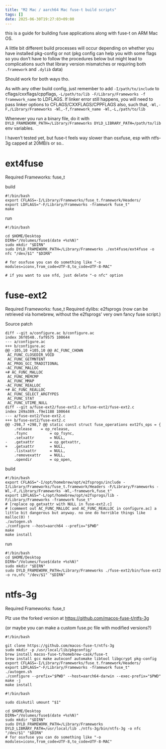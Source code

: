 ```yaml
---
title: "M2 Mac / aarch64 Mac fuse-t build scripts"
tags: []
date: 2025-06-30T19:27:03+09:00
---
```


this is a guide for building fuse applications along with fuse-t on ARM Mac OS.

A little bit different build processes will occur depending on whether you have installed pkg-config or not (pkg config can help you with some flags so you don’t have to follow the procedures below but might lead to complications such that library version mismatches or requiring both `.framework` and `.dylib` data)

Should work for both ways tho.

As with any other build config, just remember to add `-I/path/to/include` to cflags/cxxflags/cppflags, `-L/path/to/lib -F/Library/Frameworks -f framework_name` to LDFLAGS. If linker error still happens, you will need to pass linker options to CFLAGS/CXXFLAGS/CPPFLAGS also, such that, `-Wl,-F,/Library/Frameworks -Wl,-f,framework_name -Wl,-L,/path/to/lib`

Whenever you run a binary file, do it with `DYLD_FRAMEWORK_PATH=/Library/Frameworks DYLD_LIBRARY_PATH=/path/to/lib ` env variables. 

I haven’t tested yet, but fuse-t feels way slower than osxfuse, esp with ntfs-3g capped at 20MB/s or so..

# ext4fuse

Required Frameworks: fuse_t

build
```
#!/bin/bash
export CFLAGS=-I/Library/Frameworks/fuse_t.framework/Headers/
export LDFLAGS="-F/Library/Frameworks -framework fuse_t"
make
```

run
```
#!/bin/bash

cd $HOME/Desktop
DIRN="/Volumes/fuse$(date +%s%N)"
sudo mkdir "$DIRN"
sudo DYLD_FRAMEWORK_PATH=/Library/Frameworks ./ext4fuse/ext4fuse -o nfc "/dev/$1" "$DIRN"

# for osxfuse you can do something like "-o modules=iconv,from_code=UTF-8,to_code=UTF-8-MAC"

# if you want to use nfd, just delete "-o nfc" option
```

# fuse-ext2

Required Frameworks: fuse_t
Required dylibs: e2fsprogs (now can be retrieved via homebrew, without the e2fsprogs' very own fancy fuse script.)

Source patch
```
diff --git a/configure.ac b/configure.ac
index 36f0540..faf9575 100644
--- a/configure.ac
+++ b/configure.ac
@@ -105,10 +105,10 @@ AC_FUNC_CHOWN
 AC_FUNC_CLOSEDIR_VOID
 AC_FUNC_GETMNTENT
 AC_PROG_GCC_TRADITIONAL
-AC_FUNC_MALLOC
+# AC_FUNC_MALLOC
 AC_FUNC_MEMCMP
 AC_FUNC_MMAP
-AC_FUNC_REALLOC
+# AC_FUNC_REALLOC
 AC_FUNC_SELECT_ARGTYPES
 AC_FUNC_STAT
 AC_FUNC_UTIME_NULL
diff --git a/fuse-ext2/fuse-ext2.c b/fuse-ext2/fuse-ext2.c
index 249a389..f9e1188 100644
--- a/fuse-ext2/fuse-ext2.c
+++ b/fuse-ext2/fuse-ext2.c
@@ -298,7 +298,7 @@ static const struct fuse_operations ext2fs_ops = {
 	.release	= op_release,
 	.fsync          = op_fsync,
 	.setxattr       = NULL,
-	.getxattr       = op_getxattr,
+	.getxattr       = NULL,
 	.listxattr      = NULL,
 	.removexattr    = NULL,
 	.opendir        = op_open,
```

build
```
#!/bin/bash
export CFLAGS="-I/opt/homebrew/opt/e2fsprogs/include -I/Library/Frameworks/fuse_t.framework/Headers -F/Library/Frameworks -Wl,-F,/Library/Frameworks -Wl,-framework,fuse_t"
export LDFLAGS="-L/opt/homebrew/opt/e2fsprogs/lib -F/Library/Frameworks -framework fuse_t"
# [replace op_getxattr with NULL in fuse-ext2.c]
# [comment out AC_FUNC_MALLOC and AC_FUNC_REALLOC in configure.ac] a little bit dangerous but anyway. no one do horrible things like malloc(0) !
./autogen.sh
./configure --host=aarch64 --prefix="$PWD"
make
make install
```

run
```
#!/bin/bash
cd $HOME/Desktop
DIRN="/Volumes/fuse$(date +%s%N)"
sudo mkdir "$DIRN"
sudo DYLD_FRAMEWORK_PATH=/Library/Frameworks ./fuse-ext2/bin/fuse-ext2 -o ro,nfc "/dev/$1" "$DIRN"

```

# ntfs-3g

Required Frameworks: fuse_t

Plz use the forked version at <https://github.com/macos-fuse-t/ntfs-3g>

(or maybe you can make a custom fuse.pc file with modified versions?)

```
#!/bin/bash

git clone https://github.com/macos-fuse-t/ntfs-3g
sudo mkdir -p /usr/local/lib/pkgconfig/
brew install macos-fuse-t/homebrew-cask/fuse-t
brew install gcc make autoconf automake libtool libgcrypt pkg-config
export CFLAGS=-I/Library/Frameworks/fuse_t.framework/Headers/
export LDFLAGS="-F/Library/Frameworks -framework fuse_t"
./autogen.sh
./configure --prefix="$PWD" --host=aarch64-darwin --exec-prefix="$PWD"
make -j
make install

```

```
#!/bin/bash

sudo diskutil umount "$1"

cd $HOME/Desktop
DIRN="/Volumes/fuse$(date +%s%N)"
sudo mkdir "$DIRN"
sudo DYLD_FRAMEWORK_PATH=/Library/Frameworks DYLD_LIBRARY_PATH=/usr/local/lib ./ntfs-3g/bin/ntfs-3g -o nfc "/dev/$1" "$DIRN"
# for osxfuse you can do something like "-o modules=iconv,from_code=UTF-8,to_code=UTF-8-MAC"

```
